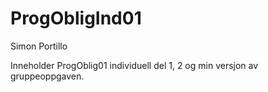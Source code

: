 # ProgObligInd01
Simon Portillo

Inneholder ProgOblig01 individuell del 1, 2 og min versjon av gruppeoppgaven.

